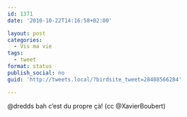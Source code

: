```yaml
---
id: 1371
date: '2010-10-22T14:16:58+02:00'

layout: post
categories:
  - Vis ma vie
tags:
  - tweet
format: status
publish_social: no
guid: 'http://tweets.local/?birdsite_tweet=28408566284'

---
```


@dredds bah c’est du propre çà! (cc @XavierBoubert)